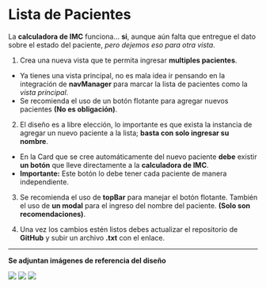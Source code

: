 # Lista de Pacientes

La __calculadora de IMC__ funciona... __si__, aunque aún falta que entregue el dato sobre el estado del paciente, _pero dejemos eso para otra vista_.

1. Crea una nueva vista que te permita ingresar __multiples pacientes__.
- Ya tienes una vista principal, no es mala idea ir pensando en la integración de __navManager__ para marcar la lista de pacientes como la _vista principal_.
- Se recomienda el uso de un botón flotante para agregar nuevos pacientes __(No es obligación)__.

2. El diseño es a libre elección, lo importante es que exista la instancia de agregar un nuevo paciente a la lista; __basta con solo ingresar su nombre__.
- En la Card que se cree automáticamente del nuevo paciente __debe__ existir __un botón__ que lleve directamente a la __calculadora de IMC__.
- __Importante:__ Este botón lo debe tener cada paciente de manera independiente.

3. Se recomienda el uso de __topBar__ para manejar el botón flotante. También el uso de __un modal__ para el ingreso del nombre del paciente. __(Solo son recomendaciones)__.

4. Una vez los cambios estén listos debes actualizar el repositorio de __GitHub__ y subir un archivo __.txt__ con el enlace.

----------
__Se adjuntan imágenes de referencia del diseño__

![](https://i.imgur.com/wkWZzkN.png)
![](https://i.imgur.com/Mj74PyB.png)
![](https://i.imgur.com/APvTZUW.png)